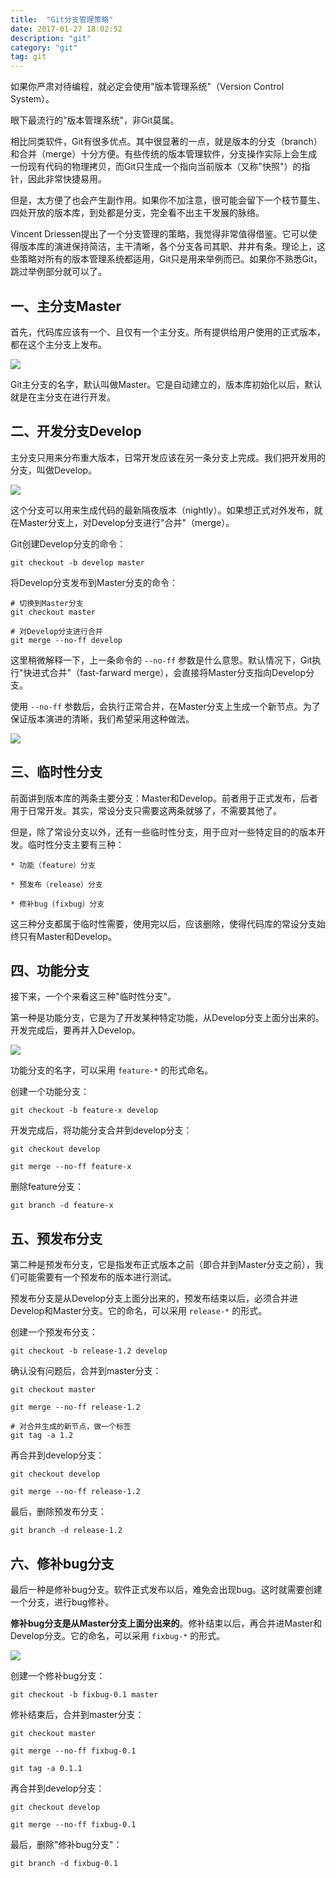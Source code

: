 ```yaml
---
title:  "Git分支管理策略"
date: 2017-01-27 18:02:52
description: "git"
category: "git"
tag: git
---
```


如果你严肃对待编程，就必定会使用"版本管理系统"（Version Control System）。

眼下最流行的"版本管理系统"，非Git莫属。

<!-- more -->

相比同类软件，Git有很多优点。其中很显著的一点，就是版本的分支（branch）和合并（merge）十分方便。有些传统的版本管理软件，分支操作实际上会生成一份现有代码的物理拷贝，而Git只生成一个指向当前版本（又称"快照"）的指针，因此非常快捷易用。

但是，太方便了也会产生副作用。如果你不加注意，很可能会留下一个枝节蔓生、四处开放的版本库，到处都是分支，完全看不出主干发展的脉络。

Vincent Driessen提出了一个分支管理的策略，我觉得非常值得借鉴。它可以使得版本库的演进保持简洁，主干清晰，各个分支各司其职、井井有条。理论上，这些策略对所有的版本管理系统都适用，Git只是用来举例而已。如果你不熟悉Git，跳过举例部分就可以了。

## 一、主分支Master

首先，代码库应该有一个、且仅有一个主分支。所有提供给用户使用的正式版本，都在这个主分支上发布。

![](http://i.imgur.com/CxJhyfD.png)

Git主分支的名字，默认叫做Master。它是自动建立的，版本库初始化以后，默认就是在主分支在进行开发。

## 二、开发分支Develop

主分支只用来分布重大版本，日常开发应该在另一条分支上完成。我们把开发用的分支，叫做Develop。

![](http://i.imgur.com/TQ5k5sO.png)

这个分支可以用来生成代码的最新隔夜版本（nightly）。如果想正式对外发布，就在Master分支上，对Develop分支进行"合并"（merge）。

Git创建Develop分支的命令：

	git checkout -b develop master

将Develop分支发布到Master分支的命令：

	# 切换到Master分支
	git checkout master

	# 对Develop分支进行合并
	git merge --no-ff develop

这里稍微解释一下，上一条命令的 `--no-ff` 参数是什么意思。默认情况下，Git执行"快进式合并"（fast-farward merge），会直接将Master分支指向Develop分支。

使用 `--no-ff` 参数后，会执行正常合并，在Master分支上生成一个新节点。为了保证版本演进的清晰，我们希望采用这种做法。

![](http://i.imgur.com/X97wbk9.png)

## 三、临时性分支

前面讲到版本库的两条主要分支：Master和Develop。前者用于正式发布，后者用于日常开发。其实，常设分支只需要这两条就够了，不需要其他了。

但是，除了常设分支以外，还有一些临时性分支，用于应对一些特定目的的版本开发。临时性分支主要有三种：

	* 功能（feature）分支
	
	* 预发布（release）分支
	
	* 修补bug（fixbug）分支

这三种分支都属于临时性需要，使用完以后，应该删除，使得代码库的常设分支始终只有Master和Develop。

## 四、功能分支

接下来，一个个来看这三种"临时性分支"。

第一种是功能分支，它是为了开发某种特定功能，从Develop分支上面分出来的。开发完成后，要再并入Develop。

![](http://i.imgur.com/OyWvBLR.png)

功能分支的名字，可以采用 `feature-*` 的形式命名。

创建一个功能分支：

	git checkout -b feature-x develop

开发完成后，将功能分支合并到develop分支：

	git checkout develop

	git merge --no-ff feature-x

删除feature分支：

	git branch -d feature-x

## 五、预发布分支

第二种是预发布分支，它是指发布正式版本之前（即合并到Master分支之前），我们可能需要有一个预发布的版本进行测试。

预发布分支是从Develop分支上面分出来的，预发布结束以后，必须合并进Develop和Master分支。它的命名，可以采用 `release-*` 的形式。

创建一个预发布分支：

	git checkout -b release-1.2 develop

确认没有问题后，合并到master分支：

	git checkout master

	git merge --no-ff release-1.2

	# 对合并生成的新节点，做一个标签
	git tag -a 1.2

再合并到develop分支：

	git checkout develop

	git merge --no-ff release-1.2

最后，删除预发布分支：

	git branch -d release-1.2

## 六、修补bug分支

最后一种是修补bug分支。软件正式发布以后，难免会出现bug。这时就需要创建一个分支，进行bug修补。

**修补bug分支是从Master分支上面分出来的**。修补结束以后，再合并进Master和Develop分支。它的命名，可以采用 `fixbug-*` 的形式。

![](http://i.imgur.com/gQoDYSK.png)

创建一个修补bug分支：

	git checkout -b fixbug-0.1 master

修补结束后，合并到master分支：

	git checkout master

	git merge --no-ff fixbug-0.1

	git tag -a 0.1.1

再合并到develop分支：

	git checkout develop

	git merge --no-ff fixbug-0.1

最后，删除"修补bug分支"：

	git branch -d fixbug-0.1
